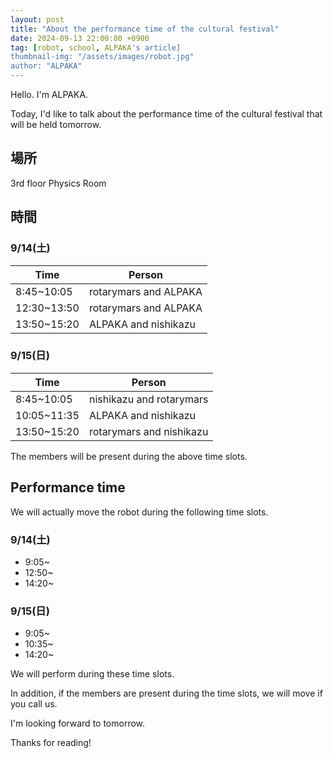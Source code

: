 ```yaml
---
layout: post
title: "About the performance time of the cultural festival"
date: 2024-09-13 22:00:00 +0900
tag: [robot, school, ALPAKA's article]
thumbnail-img: "/assets/images/robot.jpg"
author: "ALPAKA"
---
```


Hello. I'm ALPAKA.

Today, I'd like to talk about the performance time of the cultural festival that will be held tomorrow.

## 場所
3rd floor Physics Room

## 時間

### 9/14(土)

| Time | Person |
| --- | --- |
| 8:45~10:05 | rotarymars and ALPAKA
| 12:30~13:50 | rotarymars and ALPAKA
| 13:50~15:20 | ALPAKA and nishikazu

### 9/15(日)

| Time | Person |
| --- | --- |
| 8:45~10:05 | nishikazu and rotarymars
| 10:05~11:35 | ALPAKA and nishikazu
| 13:50~15:20 | rotarymars and nishikazu

The members will be present during the above time slots.

## Performance time

We will actually move the robot during the following time slots.

### 9/14(土)

- 9:05~
- 12:50~
- 14:20~

### 9/15(日)
- 9:05~
- 10:35~
- 14:20~

We will perform during these time slots.

In addition, if the members are present during the time slots, we will move if you call us.

I'm looking forward to tomorrow.

Thanks for reading!